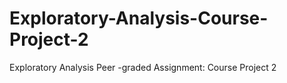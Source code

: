# Exploratory-Analysis-Course-Project-2
Exploratory Analysis Peer -graded Assignment: Course Project 2
